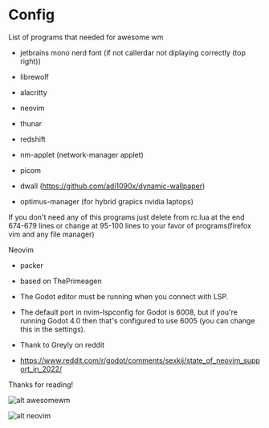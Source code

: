# Config

List of programs that needed for awesome wm

- jetbrains mono nerd font (if not callerdar not diplaying correctly (top right))

- librewolf

- alacritty

- neovim

- thunar 

- redshift

- nm-applet (network-manager applet)

- picom

- dwall (https://github.com/adi1090x/dynamic-wallpaper)

- optimus-manager (for hybrid grapics nvidia laptops)

If you don't need any of this programs just delete from rc.lua at the end 674-679 lines or change at 95-100 lines to your favor of programs(firefox vim and any file manager)

Neovim

- packer

- based on ThePrimeagen

- The Godot editor must be running when you connect with LSP.
- The default port in nvim-lspconfig for Godot is 6008, but if you're running Godot 4.0 then that's configured to use 6005 (you can change this in the settings).
- Thank to Greyly on reddit
- https://www.reddit.com/r/godot/comments/sexkij/state_of_neovim_support_in_2022/

 Thanks for reading!

![alt awesomewm](https://github.com/SMark5/config/blob/main/images/AwesomeWM.png)

![alt neovim](https://github.com/SMark5/config/blob/main/images/NeoVim.png)
